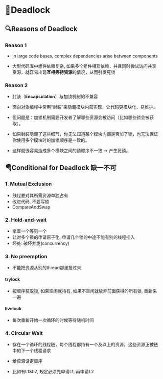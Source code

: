 # 🧵Deadlock

## 🔍Reasons of Deadlock

### Reason 1

- In large code bases, complex dependencies arise between components

- 大型代码库中组件依赖复杂, 如果多个组件相互依赖，并且同时尝试访问共享资源，就容易出现**互相等待资源**的情况，从而引发死锁

### Reason 2

- 封装（**Encapsulation**）与加锁机制的不兼容

- 面向对象编程中常用“封装”来隐藏模块内部实现，让代码更模块化、易维护。

- 但问题是：加锁机制需要开发者了解哪些资源会被访问（比如哪些锁会被获取）。

- 如果封装隐藏了这些细节，你无法知道某个模块内部是否加了锁，也无法保证你使用多个模块时的加锁顺序是一致的。

- 这样就很容易造成多个模块之间的锁顺序不一致 → 产生死锁。

## 🪂Conditional for Deadlock 缺一不可

### 1. Mutual Exclusion

- 线程要对其所需资源单独占有
- 改进代码, 不要写锁
- CompareAndSwap

### 2. Hold-and-wait

- 拿着一个等另一个
- 让对多个锁的申请原子化, 申请几个锁的中途不能有别的线程插入
- 坏处: 破坏并发(concurrency)

### 3. No preemption

- 不能把资源从别的thread那里抢过来

#### trylock

- 按顺序获取锁, 如果空闲就持有, 如果不空闲就放弃前面获得的所有锁, 重新来一遍

#### livelock

- 每次重新开始一次循环的时候等待随机时间

### 4. Circular Wait

- 存在一个循环的线程链，每个线程都持有一个及以上的资源，这些资源正被链中的下一个线程请求

- 给资源设定顺序

- 比如有L1&L2, 规定必须先申请L1, 再申请L2
